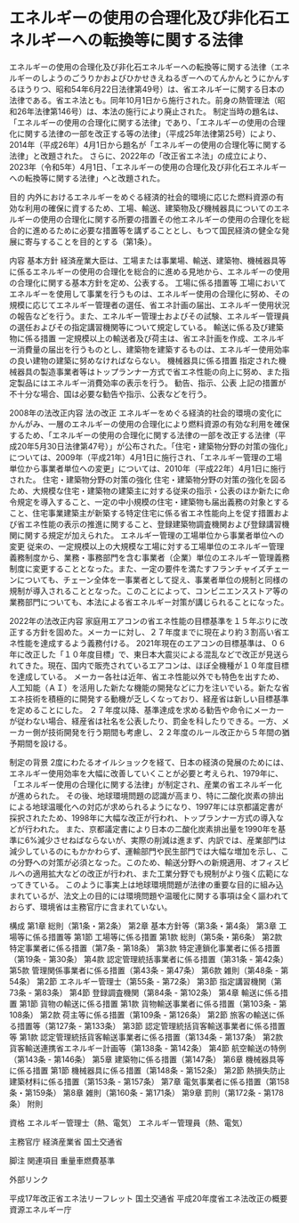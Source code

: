 # エネルギーの使用の合理化及び非化石エネルギーへの転換等に関する法律

エネルギーの使用の合理化及び非化石エネルギーへの転換等に関する法律（エネルギーのしようのごうりかおよびひかせきえねるぎーへのてんかんとうにかんするほうりつ、昭和54年6月22日法律第49号）は、省エネルギーに関する日本の法律である。省エネ法とも。同年10月1日から施行された。前身の熱管理法（昭和26年法律第146号）は、本法の施行により廃止された。
制定当時の題名は、「エネルギーの使用の合理化に関する法律」であり、「エネルギーの使用の合理化に関する法律の一部を改正する等の法律」（平成25年法律第25号）により、2014年（平成26年）4月1日から題名が「エネルギーの使用の合理化等に関する法律」と改題された。
さらに、2022年の「改正省エネ法」の成立により、2023年（令和5年）4月1日、「エネルギーの使用の合理化及び非化石エネルギーへの転換等に関する法律」へと改題された。

目的
内外におけるエネルギーをめぐる経済的社会的環境に応じた燃料資源の有効な利用の確保に資するため、工場、輸送、建築物及び機械器具についてのエネルギーの使用の合理化に関する所要の措置その他エネルギーの使用の合理化を総合的に進めるために必要な措置等を講ずることとし、もつて国民経済の健全な発展に寄与することを目的とする（第1条）。

内容
基本方針
経済産業大臣は、工場または事業場、輸送、建築物、機械器具等に係るエネルギーの使用の合理化を総合的に進める見地から、エネルギーの使用の合理化に関する基本方針を定め、公表する。
工場に係る措置等
工場においてエネルギーを使用して事業を行うものは、エネルギー使用の合理化に努め、その規模に応じてエネルギー管理者の選任、省エネ計画の届出、エネルギー使用状況の報告などを行う。また、エネルギー管理士およびその試験、エネルギー管理員の選任およびその指定講習機関等について規定している。
輸送に係る及び建築物に係る措置
一定規模以上の輸送者及び荷主は、省エネ計画を作成、エネルギー消費量の届出を行うものとし、建築物を建築するものは、エネルギー使用効率の良い建物の建築に努めなければならない。
機械器具に係る措置
指定された機械器具の製造事業者等はトップランナー方式で省エネ性能の向上に努め、また指定製品にはエネルギー消費効率の表示を行う。
勧告、指示、公表
上記の措置が不十分な場合、国は必要な勧告や指示、公表などを行う。

2008年の法改正内容
法の改正
エネルギーをめぐる経済的社会的環境の変化にかんがみ、一層のエネルギーの使用の合理化により燃料資源の有効な利用を確保するため、「エネルギーの使用の合理化に関する法律の一部を改正する法律（平成20年5月30日法律第47号）」が公布された。「住宅・建築物分野の対策の強化」については、2009年（平成21年）4月1日に施行され、「エネルギー管理の工場単位から事業者単位への変更」については、2010年（平成22年）4月1日に施行された。
住宅・建築物分野の対策の強化
住宅・建築物分野の対策の強化を図るため、大規模な住宅・建築物の建築主に対する従来の指示・公表のほか新たに命令規定を導入すること、一定の中小規模の住宅・建築物も届出義務の対象とすること、住宅事業建築主が新築する特定住宅に係る省エネ性能向上を促す措置および省エネ性能の表示の推進に関すること、登録建築物調査機関および登録講習機関に関する規定が加えられた。
エネルギー管理の工場単位から事業者単位への変更
従来の、一定規模以上の大規模な工場に対する工場単位のエネルギー管理義務制度から、業務・事務部門を含む事業者（企業）単位のエネルギー管理義務制度に変更することとなった。また、一定の要件を満たすフランチャイズチェーンについても、チェーン全体を一事業者として捉え、事業者単位の規制と同様の規制が導入されることとなった。このことによって、コンビニエンスストア等の業務部門についても、本法による省エネルギー対策が講じられることになった。

2022年の法改正内容
家庭用エアコンの省エネ性能の目標基準を１５年ぶりに改正する方針を固めた。メーカーに対し、２７年度までに現在より約３割高い省エネ性能を達成するよう義務付ける。
2021年現在のエアコンの目標基準は、０６年に改正した「１０年度目標」で、東日本大震災による混乱などで改正が見送られてきた。現在、国内で販売されているエアコンは、ほぼ全機種が１０年度目標を達成している。
メーカー各社は近年、省エネ性能以外でも特色を出すため、人工知能（ＡＩ）を活用した新たな機能の開発などに力を注いでいる。新たな省エネ技術を積極的に開発する動機が乏しくなっており、経産省は新しい目標基準を定めることにした。
２７年度以降、基準達成を求める勧告や命令にメーカーが従わない場合、経産省は社名を公表したり、罰金を科したりできる。一方、メーカー側が技術開発を行う期間も考慮し、２２年度のルール改正から５年間の猶予期間を設ける。

制定の背景
2度にわたるオイルショックを経て、日本の経済の発展のためには、エネルギー使用効率を大幅に改善していくことが必要と考えられ、1979年に、「エネルギー使用の合理化に関する法律」が制定され、産業の省エネルギー化が進められた。
その後、地球環境問題の認識が高まり、特に二酸化炭素の排出による地球温暖化への対応が求められるようになり、1997年には京都議定書が採択されたため、1998年に大幅な改正が行われ、トップランナー方式の導入などが行われた。
また、京都議定書により日本の二酸化炭素排出量を1990年を基準に6%減少させねばならないが、実際の削減は進まず、内訳では、産業部門は減少しているのにもかかわらず、運輸部門や民生部門では大幅な増加を示し、この分野への対策が必須となった。このため、輸送分野への新規適用、オフィスビルへの適用拡大などの改正が行われ、また工業分野でも規制がより強く広範になってきている。
このように事実上は地球環境問題が法律の重要な目的に組み込まれているが、法文上の目的には環境問題や温暖化に関する事項は全く謳われておらず、環境省は主務官庁に含まれていない。

構成
第1章 総則（第1条・第2条）
第2章 基本方針等（第3条・第4条）
第3章 工場等に係る措置等
第1節 工場等に係る措置
第1款 総則（第5条・第6条）
第2款 特定事業者に係る措置（第7条 - 第18条）
第3款 特定連鎖化事業者に係る措置（第19条 - 第30条）
第4款 認定管理統括事業者に係る措置（第31条 - 第42条）
第5款 管理関係事業者に係る措置（第43条 - 第47条）
第6款 雑則（第48条 - 第54条）
第2節 エネルギー管理士（第55条 - 第72条）
第3節 指定講習機関（第73条 - 第83条）
第4節 登録調査機関（第84条 - 第102条）
第4章 輸送に係る措置
第1節 貨物の輸送に係る措置
第1款 貨物輸送事業者に係る措置（第103条 - 第108条）
第2款 荷主等に係る措置（第109条 - 第126条）
第2節 旅客の輸送に係る措置等（第127条 - 第133条）
第3節 認定管理統括貨客輸送事業者に係る措置等
第1款 認定管理統括貨客輸送事業者に係る措置（第134条 - 第137条）
第2款 貨客輸送連携省エネルギー計画等（第138条 - 第142条）
第4節 航空輸送の特例（第143条 - 第146条）
第5章 建築物に係る措置（第147条）
第6章 機械器具等に係る措置
第1節 機械器具に係る措置（第148条 - 第152条）
第2節 熱損失防止建築材料に係る措置（第153条 - 第157条）
第7章 電気事業者に係る措置（第158条・第159条）
第8章 雑則（第160条 - 第171条）
第9章 罰則（第172条 - 第178条）
附則

資格
エネルギー管理士（熱、電気）
エネルギー管理員（熱、電気）

主務官庁
経済産業省
国土交通省

脚注
関連項目
重量車燃費基準

外部リンク

平成17年改正省エネ法リーフレット 国土交通省
平成20年度省エネ法改正の概要 資源エネルギー庁